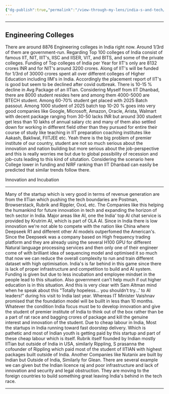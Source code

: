 ```yaml
---
{"dg-publish":true,"permalink":"/view-through-my-lens/india-s-and-tech/","dgPassFrontmatter":true,"noteIcon":"","created":"2025-04-30T22:38:15.542+05:30","updated":"2025-05-04T14:10:23.664+05:30"}
---
```


***
## Engineering Colleges

There are around 8876 Engineering colleges in India right now. Around 1/3rd of them are government-run. Regarding Top 100 colleges of India consist of famous IIT, NIT, IIIT's, IISC and IISER, VIT, and BITS, and some of the private colleges. Funding of Top colleges of India per Year for IIT's only are 8132 crores INR and for NIT's around 3200 crores. Along of IIT's will be funded for 1/3rd of 30000 crores spent all over different colleges of Higher Education including IIM's in India. Accordingly the placement report of IIT's is good but seem to be declined after covid outbreak. There is 10-15 % decline in Avg Package of an IITian. Considering Myself from IIT Dhanbad, there are 8000 student resides here and among them 4000-5000 are BTECH student. Among 60-70% student get placed with 2025 Batch passout. Among 1000 student of 2025 batch top 10-20 % goes into very good companies like Google, Microsoft, Amazon, Oracle, Arista, Walmart with decent package ranging from 30-50 lacks INR but around 300 student get less than 10 lakhs of  annual salary ctc and many of them also settled down for working in different field other than they pursued for entire their course of study like teaching in IIT preparation coaching institutes like Aakash, Bakliwal, FIITJEE etc.
Yeah there is the big problem of premier institute of our country, student are not so much serious about the innovation and nation building but more serious about the job-perspective and this is really worries me but due to global possibility of recession and job-cuts leading to this kind of situtation. Considering the scenario here College lower in funding and NIRF ranking than IIT Dhanbad can easily be predicted that similar trends follow there.

Innovation and Incubation
***
Many of the startup which is very good in terms of revenue generation are from the IITian which pushing the tech boundaries are Postman, Browserstack, Rubrik and Rippler, OxxL etc. The Companies like this helping the humankind for future innovation in tech and expanding the horizon of tech sector in India. Major areas like AI, one the India' top AI chat service is provided by Krutrim AI, which is part of OLA AI. Since in India there is low innovation we're not able to compete with the nation like China where Deepseek R1 and different other AI models outperfomed the American's. Since the Deepseek was a company based on High frequency trading platform and they are already using the several H100 GPU for different Natural language processing services and then only one of their engineer come of with brilliant idea of sequencing model and optimised it so much that now we can reduce the overall complexity to run and train different dataset with high optimisation. India's is far behind in this game since there is lack of proper infrastructure and competition to build and AI system. Funding is given but due to less incubation and employee mindset in the people lead to this situation. Also government can't help much if out higher education is in this situation. And this is very clear with Sam Altman mind when he speak about this "Totally hopeless... you shouldn’t try…’ to AI leaders!" during his visit to India last year. Whereas IT Minister Vaishnav promised that the foundation model will be buillt in less than 10 months. Whatever the condition India focus must be to develop innovation and give the student of premier institute of India to think out of the box rather than be a part of rat race and bagging crores of package and kill the genuine interest and innovation of the student. Due to cheap labour in India, Most the startups in India running toward fast doorstep delivery. Which is pathetic and most of Indian youth is getting paid by this startup and part of these cheap labour which is itself. Rubrik itself founded by Indian mostly IITian but outside of India in USA, similarly Rippling, S prasanna the cofounder of Rippling which paid most of the student of IITIAN with highest packages built outside of India. Another Companies like Nutanix are built by Indian but Outside of India, Similarly for Glean. There are several example we can given but the Indian licence raj and poor infrastructure and lack of innovation and security and legal obstruction. They are moving to the foreign countries to build something great leaving India's behind in the tech race.

***







